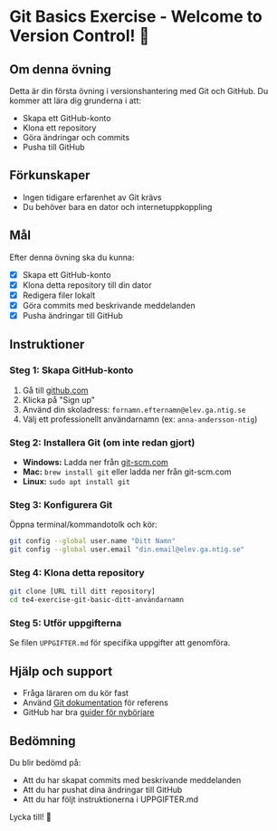 # Git Basics Exercise - Welcome to Version Control! 🎯

## Om denna övning
Detta är din första övning i versionshantering med Git och GitHub. Du kommer att lära dig grunderna i att:
- Skapa ett GitHub-konto
- Klona ett repository
- Göra ändringar och commits
- Pusha till GitHub

## Förkunskaper
- Ingen tidigare erfarenhet av Git krävs
- Du behöver bara en dator och internetuppkoppling

## Mål
Efter denna övning ska du kunna:
- [x] Skapa ett GitHub-konto
- [x] Klona detta repository till din dator
- [x] Redigera filer lokalt
- [x] Göra commits med beskrivande meddelanden
- [x] Pusha ändringar till GitHub

## Instruktioner

### Steg 1: Skapa GitHub-konto
1. Gå till [github.com](https://github.com)
2. Klicka på "Sign up"
3. Använd din skoladress: `fornamn.efternamn@elev.ga.ntig.se`
4. Välj ett professionellt användarnamn (ex: `anna-andersson-ntig`)

### Steg 2: Installera Git (om inte redan gjort)
- **Windows:** Ladda ner från [git-scm.com](https://git-scm.com/)
- **Mac:** `brew install git` eller ladda ner från git-scm.com
- **Linux:** `sudo apt install git`

### Steg 3: Konfigurera Git
Öppna terminal/kommandotolk och kör:
```bash
git config --global user.name "Ditt Namn"
git config --global user.email "din.email@elev.ga.ntig.se"
```

### Steg 4: Klona detta repository
```bash
git clone [URL till ditt repository]
cd te4-exercise-git-basic-ditt-användarnamn
```

### Steg 5: Utför uppgifterna
Se filen `UPPGIFTER.md` för specifika uppgifter att genomföra.

## Hjälp och support
- Fråga läraren om du kör fast
- Använd [Git dokumentation](https://git-scm.com/docs) för referens
- GitHub har bra [guider för nybörjare](https://docs.github.com/en/get-started)

## Bedömning
Du blir bedömd på:
- Att du har skapat commits med beskrivande meddelanden
- Att du har pushat dina ändringar till GitHub
- Att du har följt instruktionerna i UPPGIFTER.md

Lycka till! 🚀
